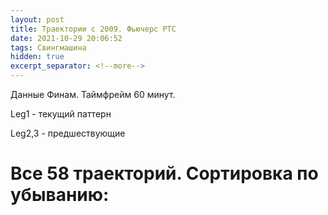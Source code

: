 ```yaml
---
layout: post
title: Траектории c 2009. Фьючерс РТС
date: 2021-10-29 20:06:52
tags: Свингмашина
hidden: true
excerpt_separator: <!--more-->
---
```



Данные Финам. Таймфрейм 60 минут.

Leg1 - текущий паттерн

Leg2,3 - предшествующие

 # Все 58 траекторий. Сортировка по убыванию:

<img src="https://ragve.ru/images/all_freq.png" alt="">
<img src="https://ragve.ru/images/all_freq_c.png" alt="">

